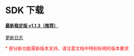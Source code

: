 # SDK 下载

#### [最新稳定版 v1.1.3（推荐）](https://dl.ifanr.cn/hydrogen/sdk/sdk-latest.zip)

[更新日志](https://github.com/ifanrx/hydrogen-js-sdk/blob/master/CHANGELOG.md)

<p style='color:red'>* 部分新功能需新版本支持，请注意文档中特别标明的版本要求</p>